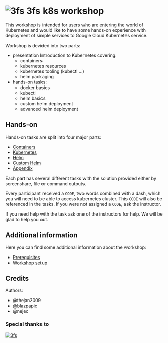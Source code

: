 # ![3fs](https://avatars1.githubusercontent.com/u/4487831?s=30&v=4 "3fs") 3fs k8s workshop

This workshop is intended for users who are entering the world of Kubernetes and
would like to have some hands-on experience with deployment of simple services
to Google Cloud Kubernetes service.

Workshop is devided into two parts:

- presentation Introduction to Kubernetes covering:
  - containers
  - kubernetes resources
  - kubernetes tooling (kubectl ...)
  - helm packaging
- hands-on tasks:
  - docker basics
  - kubectl
  - helm basics
  - custom helm deployment
  - advanced helm deployment

## Hands-on

Hands-on tasks are split into four major parts:

- [Containers](./01_containers/README.md)
- [Kubernetes](./02_kubernetes/README.md)
- [Helm](./03_helm/README.md)
- [Custom Helm](./04_custom_helm/README.md)
- [Appendix](./05_appendix/README.md)

Each part has several different tasks with the solution provided either by
screenshare, file or command outputs.

Every participant received a `CODE`, two words combined with a dash, which you
will need to be able to access kubernetes cluster. This `CODE` will also be
referenced in the tasks. If you were not assigned a `CODE`, ask the instructor.

If you need help with the task ask one of the instructors for help. We will be
glad to help you out.

## Additional information

Here you can find some additional information about the workshop:

- [Prerequisites](./00_prerequisites/README.md)
- [Workshop setup](./06_setup/README.md)

## Credits

Authors:

- @thejan2009
- @blazpapic
- @nejec

### Special thanks to

[![3fs](https://avatars1.githubusercontent.com/u/4487831?s=65&v=4)](https://3fs.si)
